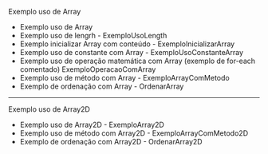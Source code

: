 Exemplo uso de Array

- Exemplo uso de Array 
- Exemplo uso de lengrh - ExemploUsoLength
- Exemplo inicializar Array com conteúdo - ExemploInicializarArray
- Exemplo uso de constante com Array - ExemploUsoConstanteArray
- Exemplo uso de operação matemática com Array (exemplo de for-each comentado) ExemploOperacaoComArray
- Exemplo uso de método com Array - ExemploArrayComMetodo
- Exemplo de ordenação com Array - OrdenarArray
 ----------------------------------------

Exemplo uso de Array2D 

- Exemplo uso de Array2D - ExemploArray2D
- Exemplo uso de método com Array2D - ExemploArrayComMetodo2D
- Exemplo de ordenação com Array2D - OrdenarArray2D
